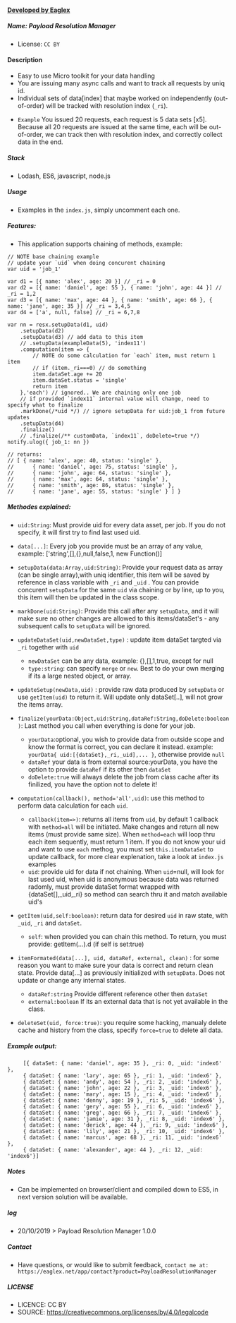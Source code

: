 #### [ Developed by Eaglex ](http://eaglex.net)
##### Name: Payload Resolution Manager
* License: `CC BY` 

#### Description
- Easy to use Micro toolkit for your data handling
- You are issuing many async calls and want to track all requests by uniq id.
- Individual sets of data[index] that maybe worked on independently (out-of-order) will be tracked with resolution index (`_ri`).
 * `Example` You issued 20 requests, each request is 5 data sets [x5]. Because all 20 requests are issued at the same time, each will be out-of-order, we can track then with resolution index, and correctly collect data in the end.

##### Stack
 - Lodash, ES6, javascript, node.js

##### Usage
- Examples in the `index.js`, simply uncomment each one.


##### Features:
- This application supports chaining of methods, example:
```
// NOTE base chaining example
// update your `uid` when doing concurent chaining
var uid = 'job_1'

var d1 = [{ name: 'alex', age: 20 }] // _ri = 0
var d2 = [{ name: 'daniel', age: 55 }, { name: 'john', age: 44 }] // _ri = 1,2
var d3 = [{ name: 'max', age: 44 }, { name: 'smith', age: 66 }, { name: 'jane', age: 35 }] // _ri = 3,4,5
var d4 = ['a', null, false] // _ri = 6,7,8

var nn = resx.setupData(d1, uid)
    .setupData(d2)
    .setupData(d3) // add data to this item
    // .setupData(exampleData(5), 'index11')
    .computation(item => {
        // NOTE do some calculation for `each` item, must return 1 item
        // if (item._ri===0) // do something
        item.dataSet.age += 20
        item.dataSet.status = 'single'
        return item
    },'each') // ignored.. We are chaining only one job
    // if provided `index11` internal value will change, need to specify what to finalize
    .markDone(/*uid */) // ignore setupData for uid:job_1 from future updates
    .setupData(d4)
    .finalize()
    // .finalize(/** customData, `index11`, doDelete=true */)
notify.ulog({ job_1: nn })

// returns:
// [ { name: 'alex', age: 40, status: 'single' },
//      { name: 'daniel', age: 75, status: 'single' },
//      { name: 'john', age: 64, status: 'single' },
//      { name: 'max', age: 64, status: 'single' },
//      { name: 'smith', age: 86, status: 'single' },
//      { name: 'jane', age: 55, status: 'single' } ] }
```


##### Methodes explained:
* `uid:String`: Must provide uid for every data asset, per job. If you do not specify, it will first try to find last used uid.
* `data[...]`: Every job you provide must be an array of any value, example: ['string',[],{},null,false,1, new Function()] 
* `setupData(data:Array,uid:String)`: Provide your request data as array (can be single array),with uniq identifier,
this item will be saved by reference in class variable with `_ri` and `_uid` . You can provide concurent `setupData` for the same `uid` via chaining or by line, up to you, this item will then be updated in the class scope.

* `markDone(uid:String)`: Provide this call after any `setupData`, and it will make sure no other changes are allowed to this items/dataSet's - any subsequent calls to `setupData` will be ignored.

* `updateDataSet(uid,newDataSet,type)` : update item dataSet targted via `_ri` together with `uid` 
     - `newDataSet` can be any data, example: {},[],1,true, except for null
     - `type:string`: can specify `merge` or `new`. Best to do your own merging if its a large nested object, or array.
* `updateSetup(newData,uid)` : provide raw data produced by `setupData` or use `getItem(uid)` to return it. Will update only dataSet[..], will not grow the items array.

* `finalize(yourData:Object,uid:String,dataRef:String,doDelete:boolean )`: Last method you call when everything is done for your job.
     - `yourData`:optional, you wish to provide data from outside scope and know the format is correct, you can declare it instead. example: `yourData{ uid:[{dataSet},_ri,_uid],... }`, otherwise provide `null`
     - `dataRef` your data is from external source:yourData, you have the option to provide `dataRef` if its other then `dataSet`
     - `doDelete:true` will always delete the job from class cache after its finilized, you have the option not to delete it! 
* `computation(callback(), method='all',uid)`: use this method to perform data calculation for each `uid`.
     - `callback(item=>)`: returns all items from `uid`, by default 1 callback with `method=all` will be initiated. Make changes and return all new items (must provide same size). When `method=each` will loop thru each item sequently,  must return 1 item. If you do not know your uid and want to use `each` methog, you must set `this.itemDataSet` to update callback, for more clear explenation, take a look at `index.js` examples
     - `uid`: provide uid for data if not chaining. When `uid`=null, will look for last used uid, when uid is anonymous  because data was returned radomly, must provide dataSet format wrapped with {dataSet[],_uid,_ri} so method can search thru it and match available uid's 

* `getItem(uid,self:boolean)`:  return data for desired `uid` in raw state, with `_uid`, `_ri` and `dataSet`.
     - `self`: when provided you can chain this method. To return, you must provide: getItem(...).d (if self is set:true)

* `itemFormated(data[...], uid, dataRef, external, clean)` : for some reason you want to make sure your data is correct and return clean state. Provide data[...] as previously initialized with `setupData`. Does not update or change any internal states.
     - `dataRef:string` Provide different reference other then `dataSet`
     - `external:boolean` If its an external data that is not yet available in the class.

* `deleteSet(uid, force:true)`: you require some hacking, manualy delete cache and history from the class, specify `force=true` to delete all data.


##### Example output:
```
     [{ dataSet: { name: 'daniel', age: 35 }, _ri: 0, _uid: 'index6' },
     { dataSet: { name: 'lary', age: 65 }, _ri: 1, _uid: 'index6' },
     { dataSet: { name: 'andy', age: 54 }, _ri: 2, _uid: 'index6' },
     { dataSet: { name: 'john', age: 22 }, _ri: 3, _uid: 'index6' },
     { dataSet: { name: 'mary', age: 15 }, _ri: 4, _uid: 'index6' },
     { dataSet: { name: 'denny', age: 19 }, _ri: 5, _uid: 'index6' },
     { dataSet: { name: 'gery', age: 55 }, _ri: 6, _uid: 'index6' },
     { dataSet: { name: 'greg', age: 66 }, _ri: 7, _uid: 'index6' },
     { dataSet: { name: 'jamie', age: 31 }, _ri: 8, _uid: 'index6' },
     { dataSet: { name: 'derick', age: 44 }, _ri: 9, _uid: 'index6' },
     { dataSet: { name: 'lily', age: 21 }, _ri: 10, _uid: 'index6' },
     { dataSet: { name: 'marcus', age: 68 }, _ri: 11, _uid: 'index6' },
     { dataSet: { name: 'alexander', age: 44 }, _ri: 12, _uid: 'index6'}]
```




##### Notes
- Can be implemented on browser/client and compiled down to ES5, in next version solution will be available.

##### log
* 20/10/2019 > Payload Resolution Manager 1.0.0

##### Contact
 * Have questions, or would like to submit feedback, `contact me at: https://eaglex.net/app/contact?product=PayloadResolutionManager`

##### LICENSE
* LICENCE: CC BY
* SOURCE: https://creativecommons.org/licenses/by/4.0/legalcode
